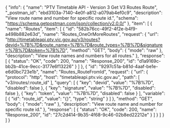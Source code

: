{
  "info": {
    "name": "PTV Timetable API - Version 3 Get V3 Routes Route",
    "_postman_id": "ebd3103a-7140-4e0f-a812-a079ab4ef0c9",
    "description": "View route name and number for specific route id.",
    "schema": "https://schema.getpostman.com/json/collection/v2.0.0/"
  },
  "item": [
    {
      "name": "Routes",
      "item": [
        {
          "id": "582b76cc-49f2-4f2e-b4f9-a498b882e63d",
          "name": "Routes_OneOrMoreRoutes",
          "request": {
            "url": "http://timetableapi.ptv.vic.gov.au/v3/routes?devid=%7B%7D&route_name=%7B%7D&route_types=%7B%7D&signature=%7B%7D&token=%7B%7D",
            "method": "GET",
            "body": {
              "mode": "raw"
            },
            "description": "View route names and numbers for all routes."
          },
          "response": [
            {
              "status": "OK",
              "code": 200,
              "name": "Response_200",
              "id": "d1a9169c-bb2b-41ce-9ecc-3177e6f13226"
            }
          ]
        },
        {
          "id": "9297c51a-b81d-4aaf-be1e-e6d0bc723e1b",
          "name": "Routes_RouteFromId",
          "request": {
            "url": {
              "protocol": "http",
              "host": "timetableapi.ptv.vic.gov.au",
              "path": [
                "v3/routes/:route_id"
              ],
              "query": [
                {
                  "key": "devid",
                  "value": "%7B%7D",
                  "disabled": false
                },
                {
                  "key": "signature",
                  "value": "%7B%7D",
                  "disabled": false
                },
                {
                  "key": "token",
                  "value": "%7B%7D",
                  "disabled": false
                }
              ],
              "variable": [
                {
                  "id": "route_id",
                  "value": "{}",
                  "type": "string"
                }
              ]
            },
            "method": "GET",
            "body": {
              "mode": "raw"
            },
            "description": "View route name and number for specific route id."
          },
          "response": [
            {
              "status": "OK",
              "code": 200,
              "name": "Response_200",
              "id": "27c2d414-9b35-4f68-9c46-02b8ed22212e"
            }
          ]
        }
      ]
    }
  ]
}